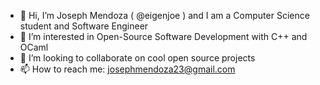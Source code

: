 - 👋 Hi, I’m Joseph Mendoza ( @eigenjoe ) and I am a Computer Science student and Software Engineer
- 👀 I’m interested in Open-Source Software Development with C++ and OCaml
- 💞️ I’m looking to collaborate on cool open source projects
- 📫 How to reach me: josephmendoza23@gmail.com

<!---
eigenjoe/eigenjoe is a ✨ special ✨ repository because its `README.md` (this file) appears on your GitHub profile.
You can click the Preview link to take a look at your changes.
--->
